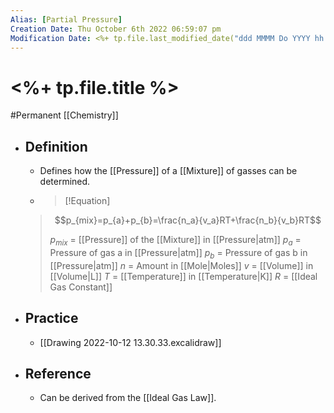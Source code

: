 ```yaml
---
Alias: [Partial Pressure]
Creation Date: Thu October 6th 2022 06:59:07 pm 
Modification Date: <%+ tp.file.last_modified_date("ddd MMMM Do YYYY hh:mm:ss a") %>
---
```

# <%+ tp.file.title %>
#Permanent [[Chemistry]]

- ## Definition
	- Defines how the [[Pressure]] of a [[Mixture]] of gasses can be determined.
	- > [!Equation]
	> $$p_{mix}=p_{a}+p_{b}=\frac{n_a}{v_a}RT+\frac{n_b}{v_b}RT$$
	> 
	> $p_{mix}$ = [[Pressure]] of the [[Mixture]] in [[Pressure|atm]]
	> $p_a$ = Pressure of gas a in [[Pressure|atm]]
	> $p_b$ = Pressure of gas b in [[Pressure|atm]]
	> $n$ = Amount in [[Mole|Moles]]
	> $v$ = [[Volume]] in [[Volume|L]]
	> $T$ = [[Temperature]] in [[Temperature|K]]
	> $R$ = [[Ideal Gas Constant]]
- ## Practice
	- [[Drawing 2022-10-12 13.30.33.excalidraw]]
- ## Reference
	- Can be derived from the [[Ideal Gas Law]].